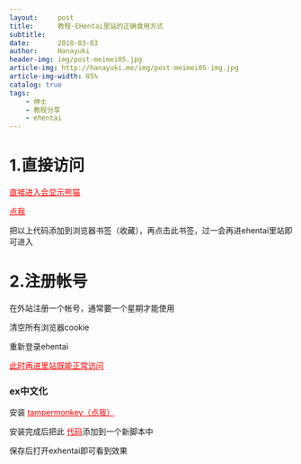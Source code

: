 ```yaml
---
layout:     post
title:      教程-EHentai里站的正确食用方式
subtitle:
date:       2018-03-03
author:     Hanayuki
header-img: img/post-meimei05.jpg
article-img: http://hanayuki.me/img/post-meimei05-img.jpg
article-img-width: 85%
catalog: true
tags:
    - 绅士
    - 教程分享
    - ehentai
---
```


# 1.直接访问

<p> <a href="https://exhentai.org/" style="color:red">直接进入会显示熊猫</a></p>


<a href="http://hanayuki.me/img/html/EHentai.html" style="color:red">点我</a>


<p>把以上代码添加到浏览器书签（收藏），再点击此书签，过一会再进ehentai里站即可进入</p>


# 2.注册帐号

<p>在外站注册一个帐号，通常要一个星期才能使用</p>
<p>清空所有浏览器cookie</p>
<p>重新登录ehentai</p>
<p> <a href="https://exhentai.org/" style="color:red">此时再进里站既能正常访问</a></p>

### ex中文化
<p>安装 <a href="http://tampermonkey.net/" style="color:red">tampermonkey（点我）</a></p>
<p>安装完成后把此 <a href="http://hanayuki.me/img/ExHanHua.txt" style="color:red">代码</a>添加到一个新脚本中</p>
<p>保存后打开exhentai即可看到效果</p>
